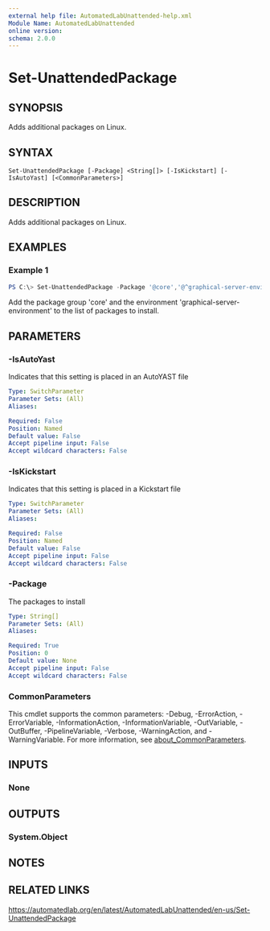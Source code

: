 ```yaml
---
external help file: AutomatedLabUnattended-help.xml
Module Name: AutomatedLabUnattended
online version:
schema: 2.0.0
---
```


# Set-UnattendedPackage

## SYNOPSIS
Adds additional packages on Linux.

## SYNTAX

```
Set-UnattendedPackage [-Package] <String[]> [-IsKickstart] [-IsAutoYast] [<CommonParameters>]
```

## DESCRIPTION
Adds additional packages on Linux.

## EXAMPLES

### Example 1
```powershell
PS C:\> Set-UnattendedPackage -Package '@core','@^graphical-server-environment'
```

Add the package group 'core' and the environment 'graphical-server-environment' to the list of packages to install.

## PARAMETERS

### -IsAutoYast
Indicates that this setting is placed in an AutoYAST file

```yaml
Type: SwitchParameter
Parameter Sets: (All)
Aliases:

Required: False
Position: Named
Default value: False
Accept pipeline input: False
Accept wildcard characters: False
```

### -IsKickstart
Indicates that this setting is placed in a Kickstart file

```yaml
Type: SwitchParameter
Parameter Sets: (All)
Aliases:

Required: False
Position: Named
Default value: False
Accept pipeline input: False
Accept wildcard characters: False
```

### -Package
The packages to install

```yaml
Type: String[]
Parameter Sets: (All)
Aliases:

Required: True
Position: 0
Default value: None
Accept pipeline input: False
Accept wildcard characters: False
```

### CommonParameters
This cmdlet supports the common parameters: -Debug, -ErrorAction, -ErrorVariable, -InformationAction, -InformationVariable, -OutVariable, -OutBuffer, -PipelineVariable, -Verbose, -WarningAction, and -WarningVariable. For more information, see [about_CommonParameters](http://go.microsoft.com/fwlink/?LinkID=113216).

## INPUTS

### None
## OUTPUTS

### System.Object
## NOTES

## RELATED LINKS
https://automatedlab.org/en/latest/AutomatedLabUnattended/en-us/Set-UnattendedPackage
